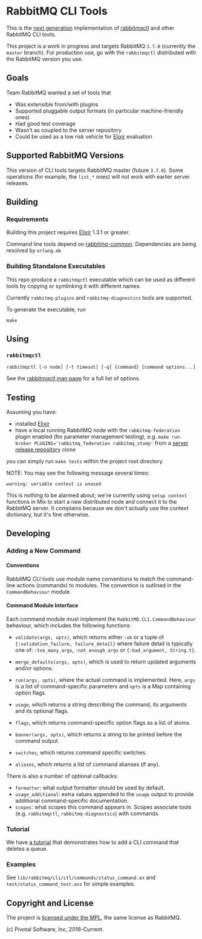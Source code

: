 # RabbitMQ CLI Tools

This is the [next
generation](https://groups.google.com/forum/#!topic/rabbitmq-users/x0XugmBt-IE)
implementation of
[rabbitmqctl](https://www.rabbitmq.com/man/rabbitmqctl.1.man.html) and
other RabbitMQ CLI tools.

This project is a work in progress and targets RabbitMQ `3.7.0`
(currently the `master` branch).  For production use, go with the
`rabbitmqctl` distributed with the RabbitMQ version you use.


## Goals

Team RabbitMQ wanted a set of tools that

 * Was extensible from/with plugins
 * Supported pluggable output formats (in particular machine-friendly ones)
 * Had good test coverage
 * Wasn't as coupled to the server repository
 * Could be used as a low risk vehicle for [Elixir](http://elixir-lang.org) evaluation

## Supported RabbitMQ Versions

This version of CLI tools targets RabbitMQ master (future
`3.7.0`). Some operations (for example, the `list_*` ones) will not
work with earlier server releases.



## Building

### Requirements

Building this project requires [Elixir](http://elixir-lang.org/) 1.3.1 or greater.

Command line tools depend on [rabbitmq-common](https://github.com/rabbitmq/rabbitmq-common).
Dependencies are being resolved by `erlang.mk`

### Building Standalone Executables

This repo produce a `rabbitmqctl` executable which can be used as different tools
by copying or symlinking it with different names.

Currently `rabbitmq-plugins` and `rabbitmq-diagnostics` tools are supported.

To generate the executable, run

```
make
```

## Using

### `rabbitmqctl`

`rabbitmqctl [-n node] [-t timeout] [-q] {command} [command options...]`

See the [rabbitmqctl man page](https://www.rabbitmq.com/man/rabbitmqctl.1.man.html) for a full list of options.


## Testing

Assuming you have:

 * installed [Elixir](http://elixir-lang.org/install.html)
 * have a local running RabbitMQ node with the `rabbitmq-federation` plugin enabled (for parameter management testing),
   e.g. `make run-broker PLUGINS='rabbitmq_federation rabbitmq_stomp'` from a [server release repository](https://github.com/rabbitmq/rabbitmq-server-release) clone

you can simply run `make tests` within the project root directory.

NOTE: You may see the following message several times:

```
warning: variable context is unused
```

This is nothing to be alarmed about; we're currently using `setup
context` functions in Mix to start a new distributed node and connect
it to the RabbitMQ server. It complains because we don't actually use
the context dictionary, but it's fine otherwise.


## Developing

### Adding a New Command

#### Conventions

RabbitMQ CLI tools use module name conventions to match the command-line
actions (commands) to modules. The convention is outlined in the `CommandBehaviour` module.

#### Command Module Interface

Each command module must implement the `RabbitMQ.CLI.CommandBehaviour` behaviour,
which includes the following functions:

  * `validate(args, opts)`, which returns either `:ok` or a tuple of `{:validation_failure, failure_detail}` where failure detail is typically one of: `:too_many_args`, `:not_enough_args` or `{:bad_argument, String.t}`.

  * `merge_defaults(args, opts)`, which is used to return updated arguments and/or options.

  * `run(args, opts)`, where the actual command is implemented. Here, `args` is a list of command-specific parameters and `opts` is a Map containing option flags.

  * `usage`, which returns a string describing the command, its arguments and its optional flags.
  * `flags`, which returns command-specific option flags as a list of atoms.
  * `banner(args, opts)`, which returns a string to be printed before the command output.
  * `switches`, which returns command specific switches.
  * `aliases`, which returns a list of command alianses (if any).

There is also a number of optional callbacks:

 * `formatter`: what output formatter should be used by default.
 * `usage_additional`: extra values appended to the `usage` output
   to provide additional command-specific documentation.
 * `scopes`: what scopes this command appears in. Scopes associate
   tools (e.g. `rabbitmqctl`, `rabbitmq-diagnostics`) with commands.

### Tutorial

We have [a tutorial](./COMMAND_TUTORIAL.md) that demonstrates how to add a CLI
command that deletes a queue.

### Examples

See `lib/rabbitmq/cli/ctl/commands/status_command.ex` and `test/status_command_test.exs` for simple
examples.


## Copyright and License

The project is [licensed under the MPL](LICENSE-MPL-RabbitMQ), the same license
as RabbitMQ.

(c) Pivotal Software, Inc, 2016-Current.
